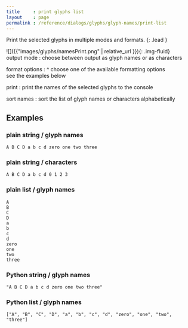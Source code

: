 ```yaml
---
title     : print glyphs list
layout    : page
permalink : /reference/dialogs/glyphs/glyph-names/print-list
---
```


Print the selected glyphs in multiple modes and formats.
{: .lead }


<div class='row'>

<div class='col-sm-4' markdown='1'>
![]({{"images/glyphs/namesPrint.png" | relative_url }}){: .img-fluid}
</div>

<div class='col-sm-4' markdown='1'>
output mode
: choose between output as glyph names or as characters

format options
: ^
  choose one of the available formatting options  
  see the examples below

print
: print the names of the selected glyphs to the console

sort names
: sort the list of glyph names or characters alphabetically
</div>

</div>


Examples
--------

### plain string / glyph names

```
A B C D a b c d zero one two three
```

### plain string / characters

```
A B C D a b c d 0 1 2 3
```

### plain list / glyph names

```
A
B
C
D
a
b
c
d
zero
one
two
three
```

### Python string / glyph names

```
"A B C D a b c d zero one two three"
```

### Python list / glyph names

```
["A", "B", "C", "D", "a", "b", "c", "d", "zero", "one", "two", "three"]
```

